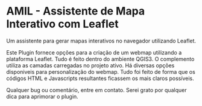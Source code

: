 # AMIL - Assistente de Mapa Interativo com Leaflet
Um assistente para gerar mapas interativos no navegador utilizando Leaflet.

Este Plugin fornece opções para a criação de um webmap utilizando a plataforma Leaflet.
Tudo é feito dentro do ambiente QGIS3.
O complemento utiliza as camadas carregadas no projeto ativo. Há diversas opções disponiveis para personalização do webmap.
Tudo foi feito de forma que os códigos HTML e Javascripts resultantes ficassem os mais claros possíveis.

Qualquer bug ou comentário, entre em contato. Serei grato por qualquer dica para aprimorar o plugin.
